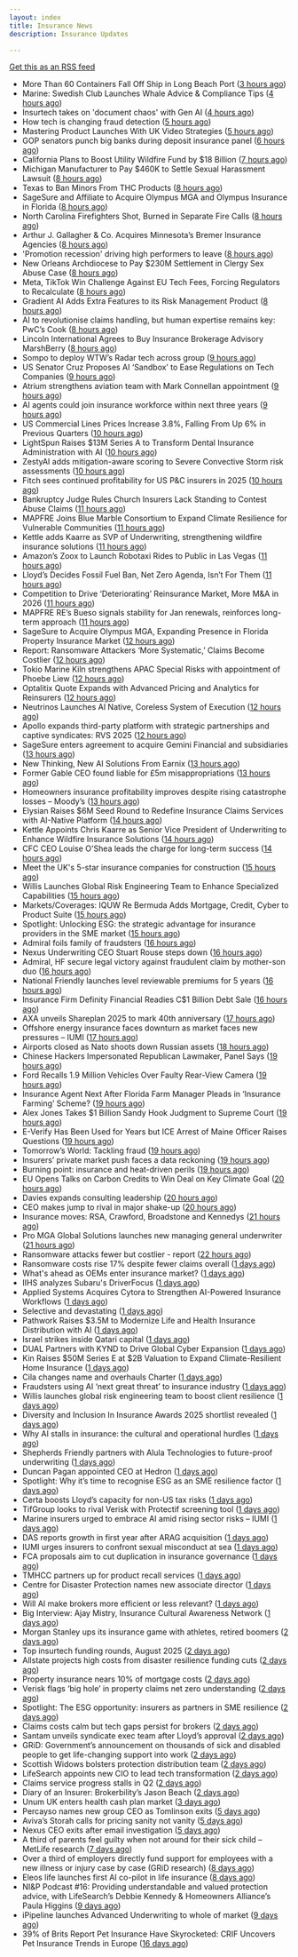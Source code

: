 ```yaml
---
layout: index
title: Insurance News
description: Insurance Updates

---
```


[Get this as an RSS feed](/insurance.rss)

<!-- news_marker starts -->
- More Than 60 Containers Fall Off Ship in Long Beach Port ([3 hours ago](https://www.insurancejournal.com/news/west/2025/09/10/838781.htm))
- Marine: Swedish Club Launches Whale Advice & Compliance Tips ([4 hours ago](https://insurance-edge.net/2025/09/10/marine-swedish-club-launches-whale-advice-compliance/))
- Insurtech takes on 'document chaos' with Gen AI ([4 hours ago](https://www.dig-in.com/news/insurtech-takes-on-document-chaos-with-gen-ai))
- How tech is changing fraud detection ([5 hours ago](https://www.dig-in.com/opinion/how-tech-is-changing-fraud-detection))
- Mastering Product Launches With UK Video Strategies ([5 hours ago](https://insurance-edge.net/2025/09/10/mastering-product-launches-with-uk-video-strategies/))
- GOP senators punch big banks during deposit insurance panel ([6 hours ago](https://www.dig-in.com/news/gop-senators-punch-big-banks-during-deposit-insurance-panel))
- California Plans to Boost Utility Wildfire Fund by $18 Billion ([7 hours ago](https://www.insurancejournal.com/news/west/2025/09/10/838729.htm))
- Michigan Manufacturer to Pay $460K to Settle Sexual Harassment Lawsuit ([8 hours ago](https://www.insurancejournal.com/news/midwest/2025/09/10/838726.htm))
- Texas to Ban Minors From THC Products ([8 hours ago](https://www.insurancejournal.com/news/southcentral/2025/09/10/838720.htm))
- SageSure and Affiliate to Acquire Olympus MGA and Olympus Insurance in Florida ([8 hours ago](https://www.insurancejournal.com/news/southeast/2025/09/10/838691.htm))
- North Carolina Firefighters Shot, Burned in Separate Fire Calls ([8 hours ago](https://www.insurancejournal.com/news/southeast/2025/09/10/838716.htm))
- Arthur J. Gallagher & Co. Acquires Minnesota’s Bremer Insurance Agencies ([8 hours ago](https://www.insurancejournal.com/news/midwest/2025/09/10/838715.htm))
- 'Promotion recession' driving high performers to leave ([8 hours ago](https://www.insurancebusinessmag.com/uk/business-strategy/promotion-recession-driving-high-performers-to-leave-549218.aspx))
- New Orleans Archdiocese to Pay $230M Settlement in Clergy Sex Abuse Case ([8 hours ago](https://www.insurancejournal.com/news/southcentral/2025/09/10/838708.htm))
- Meta, TikTok Win Challenge Against EU Tech Fees, Forcing Regulators to Recalculate ([8 hours ago](https://www.insurancejournal.com/news/international/2025/09/10/838704.htm))
- Gradient AI Adds Extra Features to its Risk Management Product ([8 hours ago](https://insurance-edge.net/2025/09/10/gradient-ai-adds-extra-features-to-its-risk-management-product/))
- AI to revolutionise claims handling, but human expertise remains key: PwC’s Cook ([8 hours ago](https://www.reinsurancene.ws/ai-to-revolutionise-claims-handling-but-human-expertise-remains-key-pwcs-cook/))
- Lincoln International Agrees to Buy Insurance Brokerage Advisory MarshBerry ([8 hours ago](https://www.insurancejournal.com/news/national/2025/09/10/838699.htm))
- Sompo to deploy WTW’s Radar tech across group ([9 hours ago](https://www.reinsurancene.ws/sompo-to-deploy-wtws-radar-tech-across-group/))
- US Senator Cruz Proposes AI ‘Sandbox’ to Ease Regulations on Tech Companies ([9 hours ago](https://www.insurancejournal.com/news/national/2025/09/10/838693.htm))
- Atrium strengthens aviation team with Mark Connellan appointment ([9 hours ago](https://www.reinsurancene.ws/atrium-strengthens-aviation-team-with-mark-connellan-appointment/))
- AI agents could join insurance workforce within next three years ([9 hours ago](https://www.postonline.co.uk/news/7958997/ai-agents-could-join-insurance-workforce-within-next-three-years))
- US Commercial Lines Prices Increase 3.8%, Falling From Up 6% in Previous Quarters ([10 hours ago](https://www.insurancejournal.com/news/national/2025/09/10/838685.htm))
- LightSpun Raises $13M Series A to Transform Dental Insurance Administration with AI ([10 hours ago](https://www.insurtechinsights.com/lightspun-raises-13m-series-a-to-transform-dental-insurance-administration-with-ai/))
- ZestyAI adds mitigation-aware scoring to Severe Convective Storm risk assessments ([10 hours ago](https://www.reinsurancene.ws/zestyai-adds-mitigation-aware-scoring-to-severe-convective-storm-risk-assessments/))
- Fitch sees continued profitability for US P&C insurers in 2025 ([10 hours ago](https://www.reinsurancene.ws/fitch-sees-continued-profitability-for-us-pc-insurers-in-2025/))
- Bankruptcy Judge Rules Church Insurers Lack Standing to Contest Abuse Claims ([11 hours ago](https://www.insurancejournal.com/news/east/2025/09/10/838674.htm))
- MAPFRE Joins Blue Marble Consortium to Expand Climate Resilience for Vulnerable Communities ([11 hours ago](https://www.insurtechinsights.com/mapfre-joins-blue-marble-consortium-to-expand-climate-resilience-for-vulnerable-communities/))
- Kettle adds Kaarre as SVP of Underwriting, strengthening wildfire insurance solutions ([11 hours ago](https://www.reinsurancene.ws/kettle-adds-kaarre-as-svp-of-underwriting-strengthening-wildfire-insurance-solutions/))
- Amazon’s Zoox to Launch Robotaxi Rides to Public in Las Vegas ([11 hours ago](https://www.insurancejournal.com/news/west/2025/09/10/838670.htm))
- Lloyd’s Decides Fossil Fuel Ban, Net Zero Agenda, Isn’t For Them ([11 hours ago](https://insurance-edge.net/2025/09/10/lloyds-decides-fossil-fuel-ban-the-net-zero-agenda-isnt-for-them/))
- Competition to Drive ‘Deteriorating’ Reinsurance Market, More M&A in 2026 ([11 hours ago](https://www.insurancejournal.com/news/international/2025/09/10/838657.htm))
- MAPFRE RE’s Bueso signals stability for Jan renewals, reinforces long-term approach ([11 hours ago](https://www.reinsurancene.ws/mapfre-res-bueso-signals-stability-for-jan-renewals-reinforces-long-term-approach/))
- SageSure to Acquire Olympus MGA, Expanding Presence in Florida Property Insurance Market ([12 hours ago](https://www.insurtechinsights.com/sagesure-to-acquire-olympus-mga-expanding-presence-in-florida-property-insurance-market/))
- Report: Ransomware Attackers ‘More Systematic,’ Claims Become Costlier ([12 hours ago](https://www.insurancejournal.com/news/national/2025/09/10/838618.htm))
- Tokio Marine Kiln strengthens APAC Special Risks with appointment of Phoebe Liew ([12 hours ago](https://www.reinsurancene.ws/tokio-marine-kiln-strengthens-apac-special-risks-with-appointment-of-phoebe-liew/))
- Optalitix Quote Expands with Advanced Pricing and Analytics for Reinsurers ([12 hours ago](https://www.insurtechinsights.com/optalitix-quote-expands-with-advanced-pricing-and-analytics-for-reinsurers/))
- Neutrinos Launches AI Native, Coreless System of Execution ([12 hours ago](https://insurance-edge.net/2025/09/10/neutrinos-launches-ai-native-coreless-system-of-execution/))
- Apollo expands third-party platform with strategic partnerships and captive syndicates: RVS 2025 ([12 hours ago](https://www.reinsurancene.ws/apollo-expands-third-party-platform-with-strategic-partnerships-and-captive-syndicates-rvs-2025/))
- SageSure enters agreement to acquire Gemini Financial and subsidiaries ([13 hours ago](https://www.reinsurancene.ws/sagesure-enters-agreement-to-acquire-gemini-financial-and-subsidiaries/))
- New Thinking, New AI Solutions From Earnix ([13 hours ago](https://insurance-edge.net/2025/09/10/new-thinking-new-ai-solutions-from-earnix/))
- Former Gable CEO found liable for £5m misappropriations ([13 hours ago](https://www.postonline.co.uk/news/7958992/former-gable-ceo-found-liable-for-%C2%A35m-misappropriations))
- Homeowners insurance profitability improves despite rising catastrophe losses – Moody’s ([13 hours ago](https://www.insurancebusinessmag.com/uk/news/property-insurance/homeowners-insurance-profitability-improves-despite-rising-catastrophe-losses--moodys-549158.aspx))
- Elysian Raises $6M Seed Round to Redefine Insurance Claims Services with AI-Native Platform ([14 hours ago](https://www.insurtechinsights.com/elysian-raises-6m-seed-round-to-redefine-insurance-claims-services-with-ai-native-platform/))
- Kettle Appoints Chris Kaarre as Senior Vice President of Underwriting to Enhance Wildfire Insurance Solutions ([14 hours ago](https://www.insurtechinsights.com/kettle-appoints-chris-kaarre-as-senior-vice-president-of-underwriting-to-enhance-wildfire-insurance-solutions/))
- CFC CEO Louise O'Shea leads the charge for long-term success ([14 hours ago](https://www.insurancebusinessmag.com/uk/news/breaking-news/cfc-ceo-louise-oshea-leads-the-charge-for-longterm-success-549144.aspx))
- Meet the UK's 5-star insurance companies for construction ([15 hours ago](https://www.insurancebusinessmag.com/uk/news/construction-engineering/meet-the-uks-5star-insurance-companies-for-construction-549142.aspx))
- Willis Launches Global Risk Engineering Team to Enhance Specialized Capabilities ([15 hours ago](https://www.insurancejournal.com/news/international/2025/09/10/838653.htm))
- Markets/Coverages: IQUW Re Bermuda Adds Mortgage, Credit, Cyber to Product Suite ([15 hours ago](https://www.insurancejournal.com/news/international/2025/09/10/838650.htm))
- Spotlight: Unlocking ESG: the strategic advantage for insurance providers in the SME market ([15 hours ago](https://www.postonline.co.uk/market-access/7958115/spotlight-unlocking-esg-the-strategic-advantage-for-insurance-providers-in-the-sme-market))
- Admiral foils family of fraudsters ([16 hours ago](https://www.postonline.co.uk/claims/7958991/admiral-foils-family-of-fraudsters))
- Nexus Underwriting CEO Stuart Rouse steps down ([16 hours ago](https://www.insurancebusinessmag.com/uk/news/breaking-news/nexus-underwriting-ceo-stuart-rouse-steps-down-549130.aspx))
- Admiral, HF secure legal victory against fraudulent claim by mother-son duo ([16 hours ago](https://www.insurancebusinessmag.com/uk/news/legal-insights/admiral-hf-secure-legal-victory-against-fraudulent-claim-by-motherson-duo-549128.aspx))
- National Friendly launches level reviewable premiums for 5 years ([16 hours ago](https://ifamagazine.com/national-friendly-launches-level-reviewable-premiums-for-5-years/))
- Insurance Firm Definity Financial Readies C$1 Billion Debt Sale ([16 hours ago](https://www.insurancejournal.com/news/international/2025/09/10/838642.htm))
- AXA unveils Shareplan 2025 to mark 40th anniversary ([17 hours ago](https://www.insurancebusinessmag.com/uk/news/breaking-news/axa-unveils-shareplan-2025-to-mark-40th-anniversary-549118.aspx))
- Offshore energy insurance faces downturn as market faces new pressures – IUMI ([17 hours ago](https://www.insurancebusinessmag.com/uk/news/marine/offshore-energy-insurance-faces-downturn-as-market-faces-new-pressures--iumi-549111.aspx))
- Airports closed as Nato shoots down Russian assets ([18 hours ago](https://www.insurancebusinessmag.com/uk/news/breaking-news/airports-closed-as-nato-shoots-down-russian-assets-549096.aspx))
- Chinese Hackers Impersonated Republican Lawmaker, Panel Says ([19 hours ago](https://www.insurancejournal.com/news/national/2025/09/10/838576.htm))
- Ford Recalls 1.9 Million Vehicles Over Faulty Rear-View Camera ([19 hours ago](https://www.insurancejournal.com/news/national/2025/09/10/838593.htm))
- Insurance Agent Next After Florida Farm Manager Pleads in ‘Insurance Farming’ Scheme? ([19 hours ago](https://www.insurancejournal.com/news/southeast/2025/09/10/838621.htm))
- Alex Jones Takes $1 Billion Sandy Hook Judgment to Supreme Court ([19 hours ago](https://www.insurancejournal.com/news/east/2025/09/10/838634.htm))
- E-Verify Has Been Used for Years but ICE Arrest of Maine Officer Raises Questions ([19 hours ago](https://www.insurancejournal.com/news/east/2025/09/10/838631.htm))
- Tomorrow’s World: Tackling fraud ([19 hours ago](https://www.postonline.co.uk/claims/7958215/tomorrow%E2%80%99s-world-tackling-fraud))
- Insurers’ private market push faces a data reckoning ([19 hours ago](https://www.postonline.co.uk/regulation/7958261/insurers%E2%80%99-private-market-push-faces-a-data-reckoning))
- Burning point: insurance and heat-driven perils ([19 hours ago](https://www.postonline.co.uk/claims/7958886/burning-point-insurance-and-heat-driven-perils))
- EU Opens Talks on Carbon Credits to Win Deal on Key Climate Goal ([20 hours ago](https://www.insurancejournal.com/news/international/2025/09/10/838582.htm))
- Davies expands consulting leadership ([20 hours ago](https://www.insurancebusinessmag.com/uk/news/breaking-news/davies-expands-consulting-leadership-549077.aspx))
- CEO makes jump to rival in major shake-up ([20 hours ago](https://www.insurancebusinessmag.com/uk/news/breaking-news/ceo-makes-jump-to-rival-in-major-shakeup-549067.aspx))
- Insurance moves: RSA, Crawford, Broadstone and Kennedys ([21 hours ago](https://www.insurancebusinessmag.com/uk/news/breaking-news/insurance-moves-rsa-crawford-broadstone-and-kennedys-549071.aspx))
- Pro MGA Global Solutions launches new managing general underwriter ([21 hours ago](https://www.insurancebusinessmag.com/uk/news/breaking-news/pro-mga-global-solutions-launches-new-managing-general-underwriter-549065.aspx))
- Ransomware attacks fewer but costlier - report ([22 hours ago](https://www.insurancebusinessmag.com/uk/news/cyber/ransomware-attacks-fewer-but-costlier--report-549064.aspx))
- Ransomware costs rise 17% despite fewer claims overall ([1 days ago](https://www.dig-in.com/news/ransomware-costs-rise-17-despite-fewer-claims))
- What's ahead as OEMs enter insurance market? ([1 days ago](https://www.dig-in.com/opinion/whats-ahead-as-oems-enter-insurance-market))
- IIHS analyzes Subaru's DriverFocus ([1 days ago](https://www.dig-in.com/news/iihs-analyzes-subarus-driverfocus))
- Applied Systems Acquires Cytora to Strengthen AI-Powered Insurance Workflows ([1 days ago](https://www.insurtechinsights.com/applied-systems-acquires-cytora-to-strengthen-ai-powered-insurance-workflows/))
- Selective and devastating ([1 days ago](https://www.insurancebusinessmag.com/uk/news/cyber/selective-and-devastating-549028.aspx))
- Pathwork Raises $3.5M to Modernize Life and Health Insurance Distribution with AI ([1 days ago](https://www.insurtechinsights.com/pathwork-raises-3-5m-to-modernize-life-and-health-insurance-distribution-with-ai/))
- Israel strikes inside Qatari capital ([1 days ago](https://www.insurancebusinessmag.com/uk/news/breaking-news/israel-strikes-inside-qatari-capital-549016.aspx))
- DUAL Partners with KYND to Drive Global Cyber Expansion ([1 days ago](https://www.insurtechinsights.com/dual-partners-with-kynd-to-drive-global-cyber-expansion/))
- Kin Raises $50M Series E at $2B Valuation to Expand Climate-Resilient Home Insurance ([1 days ago](https://www.insurtechinsights.com/kin-raises-50m-series-e-at-2b-valuation-to-expand-climate-resilient-home-insurance/))
- Cila changes name and overhauls Charter ([1 days ago](https://www.postonline.co.uk/claims/7958987/cila-changes-name-and-overhauls-charter))
- Fraudsters using AI ‘next great threat’ to insurance industry ([1 days ago](https://www.postonline.co.uk/news/7958959/fraudsters-using-ai-%E2%80%98next-great-threat%E2%80%99-to-insurance-industry))
- Willis launches global risk engineering team to boost client resilience ([1 days ago](https://www.insurancebusinessmag.com/uk/news/breaking-news/willis-launches-global-risk-engineering-team-to-boost-client-resilience-548977.aspx))
- Diversity and Inclusion In Insurance Awards 2025 shortlist revealed ([1 days ago](https://www.postonline.co.uk/people/7958962/diversity-and-inclusion-in-insurance-awards-2025-shortlist-revealed))
- Why AI stalls in insurance: the cultural and operational hurdles ([1 days ago](https://www.insurancebusinessmag.com/uk/news/technology/why-ai-stalls-in-insurance-the-cultural-and-operational-hurdles-548973.aspx))
- Shepherds Friendly partners with Alula Technologies to future-proof underwriting ([1 days ago](https://ifamagazine.com/shepherds-friendly-partners-with-alula-technologies-to-future-proof-underwriting/))
- Duncan Pagan appointed CEO at Hedron ([1 days ago](https://www.postonline.co.uk/broker/7958984/duncan-pagan-appointed-ceo-at-hedron))
- Spotlight: Why it’s time to recognise ESG as an SME resilience factor ([1 days ago](https://www.postonline.co.uk/market-access/7958109/spotlight-why-it%E2%80%99s-time-to-recognise-esg-as-an-sme-resilience-factor))
- Certa boosts Lloyd’s capacity for non-US tax risks ([1 days ago](https://www.insurancebusinessmag.com/uk/news/breaking-news/certa-boosts-lloyds-capacity-for-nonus-tax-risks-548964.aspx))
- TifGroup looks to rival Verisk with Protectif screening tool ([1 days ago](https://www.postonline.co.uk/news/7958977/tifgroup-looks-to-rival-verisk-with-protectif-screening-tool))
- Marine insurers urged to embrace AI amid rising sector risks – IUMI ([1 days ago](https://www.insurancebusinessmag.com/uk/news/marine/marine-insurers-urged-to-embrace-ai-amid-rising-sector-risks--iumi-548943.aspx))
- DAS reports growth in first year after ARAG acquisition ([1 days ago](https://www.insurancebusinessmag.com/uk/news/breaking-news/das-reports-growth-in-first-year-after-arag-acquisition-548961.aspx))
- IUMI urges insurers to confront sexual misconduct at sea ([1 days ago](https://www.insurancebusinessmag.com/uk/news/marine/iumi-urges-insurers-to-confront-sexual-misconduct-at-sea-548936.aspx))
- FCA proposals aim to cut duplication in insurance governance ([1 days ago](https://www.insurancebusinessmag.com/uk/news/breaking-news/fca-proposals-aim-to-cut-duplication-in-insurance-governance-548935.aspx))
- TMHCC partners up for product recall services ([1 days ago](https://www.insurancebusinessmag.com/uk/news/breaking-news/tmhcc-partners-up-for-product-recall-services-548933.aspx))
- Centre for Disaster Protection names new associate director ([1 days ago](https://www.insurancebusinessmag.com/uk/news/breaking-news/centre-for-disaster-protection-names-new-associate-director-548932.aspx))
- Will AI make brokers more efficient or less relevant? ([1 days ago](https://www.postonline.co.uk/broker/7958949/will-ai-make-brokers-more-efficient-or-less-relevant))
- Big Interview: Ajay Mistry, Insurance Cultural Awareness Network ([1 days ago](https://www.postonline.co.uk/people/7958865/big-interview-ajay-mistry-insurance-cultural-awareness-network))
- Morgan Stanley ups its insurance game with athletes, retired boomers ([2 days ago](https://www.dig-in.com/news/morgan-stanley-sees-big-role-for-fas-with-insurance-products))
- Top insurtech funding rounds, August 2025 ([2 days ago](https://www.dig-in.com/list/top-insurtech-funding-rounds-august-2025))
- Allstate projects high costs from disaster resilience funding cuts ([2 days ago](https://www.dig-in.com/news/allstate-research-projects-high-costs-from-resilience-cuts))
- Property insurance nears 10% of mortgage costs ([2 days ago](https://www.dig-in.com/news/property-insurance-nearly-10-of-monthly-mortgage-expenses))
- Verisk flags ‘big hole’ in property claims net zero understanding ([2 days ago](https://www.postonline.co.uk/claims/7958960/verisk-flags-%E2%80%98big-hole%E2%80%99-in-property-claims-net-zero-understanding))
- Spotlight: The ESG opportunity: insurers as partners in SME resilience ([2 days ago](https://www.postonline.co.uk/market-access/7958111/spotlight-the-esg-opportunity-insurers-as-partners-in-sme-resilience))
- Claims costs calm but tech gaps persist for brokers ([2 days ago](https://www.postonline.co.uk/broker/7958975/claims-costs-calm-but-tech-gaps-persist-for-brokers))
- Santam unveils syndicate exec team after Lloyd’s approval ([2 days ago](https://www.postonline.co.uk/news/7958976/santam-unveils-syndicate-exec-team-after-lloyd%E2%80%99s-approval))
- GRiD: Government’s announcement on thousands of sick and disabled people to get life-changing support into work ([2 days ago](https://ifamagazine.com/grid-governments-announcement-on-thousands-of-sick-and-disabled-people-to-get-life-changing-support-into-work/))
- Scottish Widows bolsters protection distribution team ([2 days ago](https://ifamagazine.com/scottish-widows-bolsters-protection-distribution-team/))
- LifeSearch appoints new CIO to lead tech transformation ([2 days ago](https://ifamagazine.com/lifesearch-appoints-new-cio-to-lead-tech-transformation/))
- Claims service progress stalls in Q2 ([2 days ago](https://www.postonline.co.uk/claims/7958259/claims-service-progress-stalls-in-q2))
- Diary of an Insurer: Brokerbility’s Jason Beach ([2 days ago](https://www.postonline.co.uk/broker/7957847/diary-of-an-insurer-brokerbility%E2%80%99s-jason-beach))
- Unum UK enters health cash plan market ([3 days ago](https://www.postonline.co.uk/news/7958956/unum-uk-enters-health-cash-plan-market))
- Percayso names new group CEO as Tomlinson exits ([5 days ago](https://www.postonline.co.uk/people/7958971/percayso-names-new-group-ceo-as-tomlinson-exits))
- Aviva’s Storah calls for pricing sanity not vanity ([5 days ago](https://www.postonline.co.uk/news/7958958/aviva%E2%80%99s-storah-calls-for-pricing-sanity-not-vanity))
- Nexus CEO exits after email investigation ([5 days ago](https://www.postonline.co.uk/commercial/7958965/nexus-ceo-exits-after-email-investigation))
- A third of parents feel guilty when not around for their sick child – MetLife research ([7 days ago](https://ifamagazine.com/a-third-of-parents-feel-guilty-when-not-around-for-their-sick-child-metlife-research/))
- Over a third of employers directly fund support for employees with a new illness or injury case by case (GRiD research) ([8 days ago](https://ifamagazine.com/over-a-third-36-of-employers-directly-fund-support-for-employees-with-a-new-illness-or-injury-case-by-case-grid-research/))
- Eleos life launches first AI co-pilot in life insurance ([8 days ago](https://ifamagazine.com/eleos-life-launches-first-ai-co-pilot-in-life-insurance/))
- NI&P Podcast #16: Providing understandable and valued protection advice, with LifeSearch’s Debbie Kennedy & Homeowners Alliance’s Paula Higgins ([9 days ago](https://ifamagazine.com/nip-podcast-16-providing-understandable-and-valued-protection-advice-with-lifesearchs-debbie-kennedy-homeowners-alliances-paula-higgins/))
- iPipeline launches Advanced Underwriting to whole of market ([9 days ago](https://ifamagazine.com/ipipeline-launches-advanced-underwriting-to-whole-of-market/))
- 39% of Brits Report Pet Insurance Have Skyrocketed: CRIF Uncovers Pet Insurance Trends in Europe ([16 days ago](https://thefintechtimes.com/39-of-brits-report-pet-insurance-have-skyrocketed-crif-uncovers-pet-insurance-trends-in-europe/))

<!-- news_marker ends -->